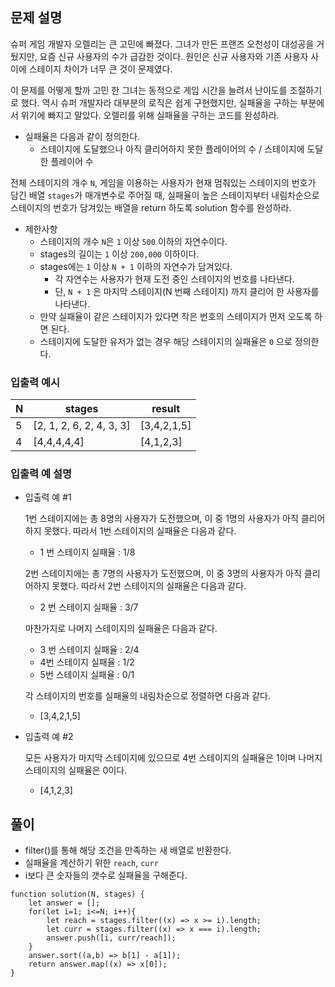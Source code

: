 ## 문제 설명

슈퍼 게임 개발자 오렐리는 큰 고민에 빠졌다. 그녀가 만든 프랜즈 오천성이 대성공을 거뒀지만, 요즘 신규 사용자의 수가 급감한 것이다. 원인은 신규 사용자와 기존 사용자 사이에 스테이지 차이가 너무 큰 것이 문제였다.

이 문제를 어떻게 할까 고민 한 그녀는 동적으로 게임 시간을 늘려서 난이도를 조절하기로 했다. 역시 슈퍼 개발자라 대부분의 로직은 쉽게 구현했지만, 실패율을 구하는 부분에서 위기에 빠지고 말았다. 오렐리를 위해 실패율을 구하는 코드를 완성하라.

- 실패율은 다음과 같이 정의한다.
  - 스테이지에 도달했으나 아직 클리어하지 못한 플레이어의 수 / 스테이지에 도달한 플레이어 수

전체 스테이지의 개수 `N`, 게임을 이용하는 사용자가 현재 멈춰있는 스테이지의 번호가 담긴 배열 `stages`가 매개변수로 주어질 때, 실패율이 높은 스테이지부터 내림차순으로 스테이지의 번호가 담겨있는 배열을 return 하도록 solution 함수를 완성하라.

- 제한사항
  - 스테이지의 개수 `N`은 `1` 이상 `500` 이하의 자연수이다.
  - stages의 길이는 `1` 이상 `200,000` 이하이다.
  - stages에는 `1` 이상 `N + 1` 이하의 자연수가 담겨있다.
    - 각 자연수는 사용자가 현재 도전 중인 스테이지의 번호를 나타낸다.
    - 단, `N + 1` 은 마지막 스테이지(N 번째 스테이지) 까지 클리어 한 사용자를 나타낸다.
  - 만약 실패율이 같은 스테이지가 있다면 작은 번호의 스테이지가 먼저 오도록 하면 된다.
  - 스테이지에 도달한 유저가 없는 경우 해당 스테이지의 실패율은 `0` 으로 정의한다.

### 입출력 예시

| N   | stages                   | result      |
| --- | ------------------------ | ----------- |
| 5   | [2, 1, 2, 6, 2, 4, 3, 3] | [3,4,2,1,5] |
| 4   | [4,4,4,4,4]              | [4,1,2,3]   |

### 입출력 예 설명

- 입출력 예 #1

  1번 스테이지에는 총 8명의 사용자가 도전했으며, 이 중 1명의 사용자가 아직 클리어하지 못했다. 따라서 1번 스테이지의 실패율은 다음과 같다.

  - 1 번 스테이지 실패율 : 1/8

  2번 스테이지에는 총 7명의 사용자가 도전했으며, 이 중 3명의 사용자가 아직 클리어하지 못했다. 따라서 2번 스테이지의 실패율은 다음과 같다.

  - 2 번 스테이지 실패율 : 3/7

  마찬가지로 나머지 스테이지의 실패율은 다음과 같다.

  - 3 번 스테이지 실패율 : 2/4
  - 4번 스테이지 실패율 : 1/2
  - 5번 스테이지 실패율 : 0/1

  각 스테이지의 번호를 실패율의 내림차순으로 정렬하면 다음과 같다.

  - [3,4,2,1,5]

- 입출력 예 #2

  모든 사용자가 마지막 스테이지에 있으므로 4번 스테이지의 실패율은 1이며 나머지 스테이지의 실패율은 0이다.

  - [4,1,2,3]

## 풀이

- filter()를 통해 해당 조건을 만족하는 새 배열로 반환한다.
- 실패율을 계산하기 위한 `reach`, `curr`
- i보다 큰 숫자들의 갯수로 실패율을 구해준다.

```
function solution(N, stages) {
    let answer = [];
    for(let i=1; i<=N; i++){
        let reach = stages.filter((x) => x >= i).length;
        let curr = stages.filter((x) => x === i).length;
        answer.push([i, curr/reach]);
    }
    answer.sort((a,b) => b[1] - a[1]);
    return answer.map((x) => x[0]);
}
```
